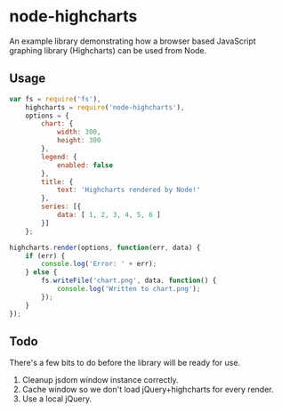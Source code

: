 # node-highcharts

An example library demonstrating how a browser based JavaScript graphing library (Highcharts) can be used from Node.

## Usage
```` js
var fs = require('fs'),
	highcharts = require('node-highcharts'),
	options = {
		chart: {
			width: 300,
			height: 300
		},
		legend: {
			enabled: false
		},
		title: {
			text: 'Highcharts rendered by Node!'
		},
		series: [{
			data: [ 1, 2, 3, 4, 5, 6 ]
		}]
	};

highcharts.render(options, function(err, data) {
	if (err) {
		console.log('Error: ' + err);
	} else {
		fs.writeFile('chart.png', data, function() {
			console.log('Written to chart.png');
		});
	}
});
````

## Todo
There's a few bits to do before the library will be ready for use.

1. Cleanup jsdom window instance correctly.
1. Cache window so we don't load jQuery+highcharts for every render.
1. Use a local jQuery.

